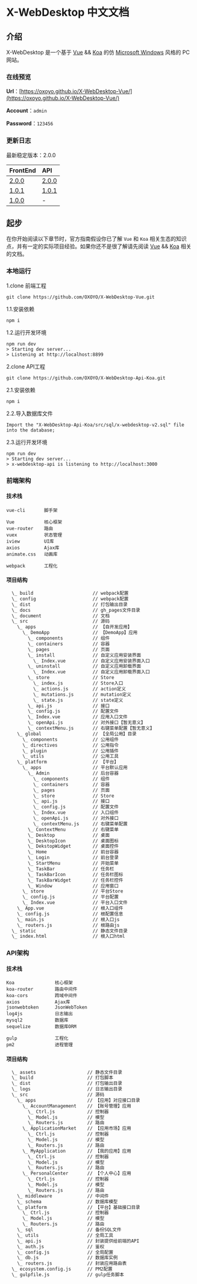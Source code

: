 # X-WebDesktop 中文文档

## 介绍

X-WebDesktop 是一个基于 [Vue](https://github.com/vuejs/vue) && [Koa](https://github.com/koajs/koa) 的仿 [Microsoft Windows](https://www.microsoft.com/zh-cn/windows) 风格的 PC 网站。

### 在线预览

**Url**：[https://oxoyo.github.io/X-WebDesktop-Vue/](https://oxoyo.github.io/X-WebDesktop-Vue/)

**Account**：`admin`

**Password**：`123456`
 
### 更新日志

最新稳定版本：2.0.0

| FrontEnd | API |
| :-------- | :-------- |
| [2.0.0](https://github.com/OXOYO/X-WebDesktop-Vue/tree/master) | [2.0.0](https://github.com/OXOYO/X-WebDesktop-Api-Koa/tree/master) |
| [1.0.1](https://github.com/OXOYO/X-WebDesktop-Vue/tree/1.0.1) | [1.0.1](https://github.com/OXOYO/X-WebDesktop-Api-Koa/tree/1.0.1) |
| [1.0.0](https://github.com/OXOYO/X-Desktop-Vue/tree/master) | - |

## 起步

在你开始阅读以下章节时，官方指南假设你已了解 `Vue` 和 `Koa` 相关生态的知识点，并有一定的实际项目经验。如果你还不是很了解请先阅读 [Vue](https://github.com/vuejs/vue) && [Koa](https://github.com/koajs/koa) 相关的文档。

### 本地运行

1.clone 前端工程
```
git clone https://github.com/OXOYO/X-WebDesktop-Vue.git
```
1.1.安装依赖
```
npm i
```
1.2.运行开发环境
```
npm run dev
> Starting dev server...
> Listening at http://localhost:8899
```
2.clone API工程
```
git clone https://github.com/OXOYO/X-WebDesktop-Api-Koa.git
```
2.1.安装依赖
```
npm i
```
2.2.导入数据库文件
```
Import the "X-WebDesktop-Api-Koa/src/sql/x-webdesktop-v2.sql" file into the database;
```
2.3.运行开发环境
```
npm run dev
> Starting dev server...
> x-webdesktop-api is listening to http://localhost:3000
```

### 前端架构

#### 技术栈

```
vue-cli       脚手架

Vue           核心框架
vue-router    路由
vuex          状态管理
iview         UI库
axios         Ajax库
animate.css   动画库

webpack       工程化
```

#### 项目结构

```bash
  \_ build                      // webpack配置
  \_ config                     // webpack配置
  \_ dist                       // 打包输出目录
  \_ docs                       // gh_pages文件目录
  \_ document                   // 文档
  \_ src                        // 源码
    \_ apps                     // 【自开发应用】
      \_ DemoApp                // 【DemoApp】应用
        \_ components           // 组件
        \_ containers           // 容器
        \_ pages                // 页面
        \_ install              // 自定义应用安装界面
          \_ Index.vue          // 自定义应用安装界面入口
        \_ uninstall            // 自定义应用卸载界面
          \_ Index.vue          // 自定义应用卸载界面入口
        \_ store                // Store
          \_ index.js           // Store入口
          \_ actions.js         // action定义
          \_ mutations.js       // mutation定义
          \_ state.js           // state定义
        \_ api.js               // 接口
        \_ config.js            // 配置文件
        \_ Index.vue            // 应用入口文件
        \_ openApi.js           // 对外接口【暂无意义】
        \_ contextMenu.js       // 右键菜单配置【暂无意义】
    \_ global                   // 【全局公用】目录
      \_ components             // 公用组件
      \_ directives             // 公用指令
      \_ plugin                 // 公用插件
      \_ utils                  // 公用工具
    \_ platform                 // 【平台】
      \_ apps                   // 平台默认应用
        \_ Admin                // 后台容器
          \_ components         // 组件
          \_ containers         // 容器
          \_ pages              // 页面
          \_ store              // Store
          \_ api.js             // 接口
          \_ config.js          // 配置文件
          \_ Index.vue          // 入口组件
          \_ openApi.js         // 对外接口
          \_ contextMenu.js     // 右键菜单配置
        \_ ContextMenu          // 右键菜单
        \_ Desktop              // 桌面
        \_ DesktopIcon          // 桌面图标
        \_ DekstopWidget        // 桌面控件
        \_ Home                 // 前台容器
        \_ Login                // 前台登录
        \_ StartMenu            // 开始菜单
        \_ TaskBar              // 任务栏
        \_ TaskBarIcon          // 任务栏图标
        \_ TaskBarWidget        // 任务栏控件
        \_ Window               // 应用窗口
      \_ store                  // 平台Store
      \_ config.js              // 平台配置
      \_ Index.vue              // 平台入口文件
    \_ App.vue                  // 根入口组件
    \_ config.js                // 根配置信息
    \_ main.js                  // 根入口js
    \_ routers.js               // 根路由js
  \_ static                     // 静态文件目录
  \_ index.html                 // 根入口html
```

### API架构

#### 技术栈

```
Koa               核心框架
koa-router        路由中间件
koa-cors          跨域中间件
axios             Ajax库
jsonwebtoken      JsonWebToken
log4js            日志输出
mysql2            数据库
sequelize         数据库ORM

gulp              工程化
pm2               进程管理
```

#### 项目结构

```bash
  \_ assets                   // 静态文件目录
  \_ build                    // 打包脚本
  \_ dist                     // 打包输出目录
  \_ logs                     // 日志输出目录
  \_ src                      // 源码
    \_ apps                   // 【应用】对应接口目录
      \_ AccountManagement    // 【账号管理】应用
        \_ Ctrl.js            // 控制器
        \_ Model.js           // 模型
        \_ Routers.js         // 路由
      \_ ApplicationMarket    // 【应用市场】应用
        \_ Ctrl.js            // 控制器
        \_ Model.js           // 模型
        \_ Routers.js         // 路由
      \_ MyApplication        // 【我的应用】应用
        \_ Ctrl.js            // 控制器
        \_ Model.js           // 模型
        \_ Routers.js         // 路由
      \_ PersonalCenter       // 【个人中心】应用
        \_ Ctrl.js            // 控制器
        \_ Model.js           // 模型
        \_ Routers.js         // 路由
    \_ middleware             // 中间件
    \_ schema                 // 数据库模型
    \_ platform               // 【平台】基础接口目录
      \_ Ctrl.js              // 控制器
      \_ Model.js             // 模型
      \_ Routers.js           // 路由
    \_ sql                    // 备份SQL文件
    \_ utils                  // 全局工具
    \_ api.js                 // 封装提供给前端的API
    \_ auth.js                // 鉴权
    \_ config.js              // 全局配置
    \_ db.js                  // 数据库实例
    \_ routers.js             // 封装应用路由表
  \_ ecosystem.config.js      // PM2配置
  \_ gulpfile.js              // gulp任务脚本
```
